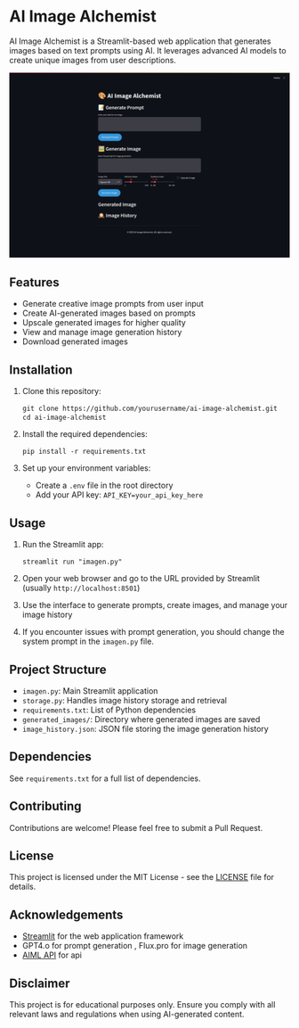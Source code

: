 # AI Image Alchemist

AI Image Alchemist is a Streamlit-based web application that generates images based on text prompts using AI. It leverages advanced AI models to create unique images from user descriptions.

![AI Image Alchemist Interface](screencapture.jpg)

## Features

- Generate creative image prompts from user input
- Create AI-generated images based on prompts
- Upscale generated images for higher quality
- View and manage image generation history
- Download generated images

## Installation

1. Clone this repository:
   ```
   git clone https://github.com/yourusername/ai-image-alchemist.git
   cd ai-image-alchemist
   ```

2. Install the required dependencies:
   ```
   pip install -r requirements.txt
   ```

3. Set up your environment variables:
   - Create a `.env` file in the root directory
   - Add your API key: `API_KEY=your_api_key_here`

## Usage

1. Run the Streamlit app:
   ```
   streamlit run "imagen.py"
   ```

2. Open your web browser and go to the URL provided by Streamlit (usually `http://localhost:8501`)

3. Use the interface to generate prompts, create images, and manage your image history

4. If you encounter issues with prompt generation, you should change the system prompt in the `imagen.py` file.
## Project Structure

- `imagen.py`: Main Streamlit application
- `storage.py`: Handles image history storage and retrieval
- `requirements.txt`: List of Python dependencies
- `generated_images/`: Directory where generated images are saved
- `image_history.json`: JSON file storing the image generation history

## Dependencies

See `requirements.txt` for a full list of dependencies.

## Contributing

Contributions are welcome! Please feel free to submit a Pull Request.

## License

This project is licensed under the MIT License - see the [LICENSE](LICENSE) file for details.

## Acknowledgements

- [Streamlit](https://streamlit.io/) for the web application framework
- GPT4.o for prompt generation , Flux.pro for image generation
- [AIML API](https://aimlapi.com/) for api

## Disclaimer

This project is for educational purposes only. Ensure you comply with all relevant laws and regulations when using AI-generated content.
